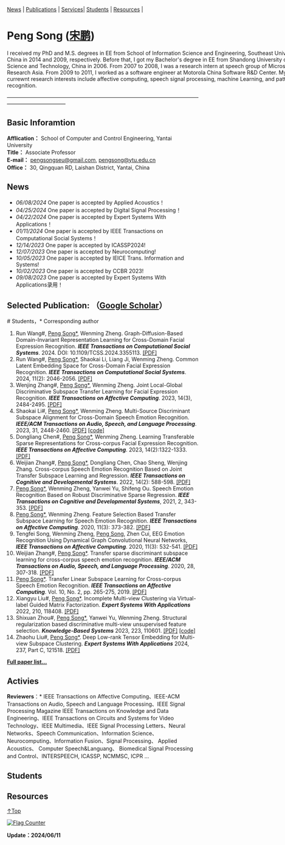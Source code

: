 <span id = "Top"> </span>
 [News](#News) | [Publications](#Publications)  | [Services](#Services)| [Students](#Students) | [Resources](#Resources) |
# Peng Song   (<a href="/index.html">宋鹏</a>)  

<p style="width:970px;">
    <img src="/peng.jpg" align="right" width="180" hspace="5" vspace="5">
I received my PhD and M.S. degrees in EE from School of Information Science and Engineering, Southeast University, China in 2014 and 2009, respectively.  Before that, I got my Bachelor's degree in EE from Shandong University of Science and Technology, China in 2006. From 2007 to 2008, I was a research intern at speech group of Microsoft Research Asia. From 2009 to 2011, I worked as a software engineer at Motorola China Software R&D Center. My currewnt research interests include affective computing, speech signal processing, machine Learning, and pattern recognition.
</p>

———————————————————————————————————————————————

## Basic Inforamtion
**Afflication：** School of Computer and Control Engineering, Yantai University   
**Title：** Associate Professor   
**E-mail：** pengsongseu@gmail.com, pengsong@ytu.edu.cn   
**Office：** 30, Qingquan RD, Laishan District, Yantai, China

<span id = "News"> </span>
## **News**
* *06/08/2024* One paper is accepted by Applied Acoustics！
* *04/25/2024* One paper is accepted by Digital Signal Processing！
* *04/22/2024* One paper is accepted by Expert Systems With Applications！
* *01/11/2024* One paper is accepted by IEEE Transactions on Computational Social Systems！
* *12/14/2023* One paper is accepted by ICASSP2024!
* *12/07/2023* One paper is accepted by Neurocomputing!
* *10/05/2023* One paper is accepted by IEICE Trans. Information and Systems!
* *10/02/2023* One paper is accepted by CCBR 2023!
* *09/08/2023* One paper is accepted by Expert Systems With Applications录用！

<span id = "Publications"> </span>
## **Selected Publication:** （<a href="https://scholar.google.com/citations?user=6zxeFQIAAAAJ&hl=zh-TW">Google Scholar</a>） 
 
\# Students，\* Corresponding author

1. Run Wang#,  <u>Peng Song*</u>, Wenming Zheng. Graph-Diffusion-Based Domain-Invariant Representation Learning for Cross-Domain Facial Expression Recognition. ***IEEE Transactions on Computational Social Systems***. 2024. DOI: 10.1109/TCSS.2024.3355113. <a href="https://ieeexplore.ieee.org/document/10418230" target="_blank">[PDF]</a>
2. Run Wang#,  <u>Peng Song*</u>, Shaokai Li, Liang Ji, Wenming Zheng. Common Latent Embedding Space for Cross-Domain Facial Expression Recognition. ***IEEE Transactions on Computational Social Systems***. 2024, 11(2): 2046-2056. <a href="https://ieeexplore.ieee.org/document/10137555" target="_blank">[PDF]</a>
3. Wenjing Zhang#,  <u>Peng Song*</u>, Wenming Zheng. Joint Local-Global Discriminative Subspace Transfer Learning for Facial Expression Recognition. ***IEEE Transactions on Affective Computing***. 2023, 14(3), 2484-2495. <a href="https://ieeexplore.ieee.org/document/9761954" target="_blank">[PDF]</a>
4. Shaokai Li#,  <u>Peng Song*</u>, Wenming Zheng. Multi-Source Discriminant Subspace Alignment for Cross-Domain Speech Emotion Recognition. ***IEEE/ACM Transactions on Audio, Speech, and Language Processing***. 2023, 31, 2448-2460. <a href="https://ieeexplore.ieee.org/document/10158502" target="_blank">[PDF]</a> <a href="https://github.com/shaokai1209/MDSA" target="_blank">[code]</a>
6. Dongliang Chen#, <u>Peng Song*</u>, Wenming Zheng. Learning Transferable Sparse Representations for Cross-corpus Facial Expression Recognition.  ***IEEE Transactions on Affective Computing***. 2023, 14(2):1322-1333. <a href="https://ieeexplore.ieee.org/document/9423630" target="_blank">[PDF]</a>
8.  Weijian Zhang#, <u>Peng Song*</u>, Dongliang Chen, Chao Sheng, Wenjing Zhang. Cross-corpus Speech Emotion Recognition Based on Joint Transfer Subspace Learning and Regression. ***IEEE Transactions on Cognitive and Developmental Systems***. 2022, 14(2): 588-598. <a href="https://ieeexplore.ieee.org/document/9340391/" target="_blank">[PDF]</a>
9. <u>Peng Song*</u>, Wenming Zheng, Yanwei Yu, Shifeng Ou. Speech Emotion Recognition Based on Robust Discriminative Sparse Regression. ***IEEE Transactions on Cognitive and Developmental Systems***, 2021, 2, 343-353. <a href="https://ieeexplore.ieee.org/document/9080065" target="_blank">[PDF]</a>
2033. <u>Peng Song*</u>, Wenming Zheng. Feature Selection Based Transfer Subspace Learning for Speech Emotion Recognition. ***IEEE Transactions on Affective Computing***. 2020, 11(3): 373-382. <a href="https://ieeexplore.ieee.org/document/8276251" target="_blank">[PDF]</a>
2034. Tengfei Song, Wenming Zheng, <u>Peng Song</u>, Zhen Cui, EEG Emotion Recognition Using Dynamical Graph Convolutional Neural Networks, ***IEEE Transactions on Affective Computing***. 2020, 11(3): 532-541.  <a href="https://ieeexplore.ieee.org/document/8320798" target="_blank">[PDF]</a>
2035. Weijian Zhang#, <u>Peng Song*</u>. Transfer sparse discriminant subspace learning for cross-corpus speech emotion recognition. ***IEEE/ACM Transactions on Audio, Speech, and Language Processing***. 2020, 28, 307-318. <a href="https://ieeexplore.ieee.org/document/8910397" target="_blank">[PDF]</a>
2039. <u>Peng Song*</u>. Transfer Linear Subspace Learning for Cross-corpus Speech Emotion Recognition.  ***IEEE Transactions on Affective Computing***. Vol. 10, No. 2, pp. 265-275, 2019. <a href="https://ieeexplore.ieee.org/document/7931593" target="_blank">[PDF]</a>
2041. Xiangyu Liu#, <u>Peng Song*</u>. Incomplete Multi-view Clustering via Virtual-label Guided Matrix Factorization. ***Expert Systems With Applications*** 2022, 210, 118408. <a href="https://www.sciencedirect.com/science/article/pii/S0957417422015159" target="_blank">[PDF]</a>
2051. Shixuan Zhou#,  <u>Peng Song*</u>, Yanwei Yu, Wenming Zheng. Structural regularization based discriminative multi-view unsupervised feature selection. ***Knowledge-Based Systems*** 2023, 223, 110601.  <a href="https://www.sciencedirect.com/science/article/pii/S0950705123003519" target="_blank">[PDF]</a> <a href="https://github.com/Zzhousx/SDFS" target="_blank">[code]</a>
2052. Zhaohu Liu#, <u>Peng Song*</u>. Deep Low-rank Tensor Embedding for Multi-view Subspace Clustering. ***Expert Systems With Applications*** 2024, 237, Part C, 121518. <a href="https://authors.elsevier.com/sd/article/S0957-4174(23)02020-1" target="_blank">[PDF]



[**Full paper list...**](/full-paper-list)  



<span id = "Services"> </span>
## **Activies**
**Reviewers**：* IEEE Transactions on Affective Computing、IEEE-ACM Transactions on Audio, Speech and Language Processing、IEEE Signal Processing Magazine
IEEE Transactions on Knowledge and Data Engineering、IEEE Transactions on Circuits and Systems for Video Technology、IEEE Multimedia、IEEE Signal Processing Letters、Neural Networks、Speech Communication、Information Science、 Neurocomputing、Information Fusion、Signal Processing、 Applied Acoustics、 Computer Speech&Languang、 Biomedical Signal Processing and Control、INTERSPEECH, ICASSP, NCMMSC, ICPR
...

<span id = "Students"> </span>
## **Students**


<span id = "Resources"> </span>
## **Resources**

[↑Top](#Top)

<a href="https://info.flagcounter.com/B3Rj"><img src="https://s11.flagcounter.com/map/B3Rj/size_s/txt_000000/border_CCCCCC/pageviews_0/viewers_0/flags_0/" alt="Flag Counter" border="0"></a>

**Update：2024/06/11**


